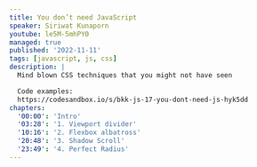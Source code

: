 ```yaml
---
title: You don’t need JavaScript
speaker: Siriwat Kunaporn
youtube: le5M-5mhPY0
managed: true
published: '2022-11-11'
tags: [javascript, js, css]
description: |
  Mind blown CSS techniques that you might not have seen

  Code examples:
  https://codesandbox.io/s/bkk-js-17-you-dont-need-js-hyk5dd
chapters:
  '00:00': 'Intro'
  '03:28': '1. Viewport divider'
  '10:16': '2. Flexbox albatross'
  '20:48': '3. Shadow Scroll'
  '23:49': '4. Perfect Radius'
---
```

